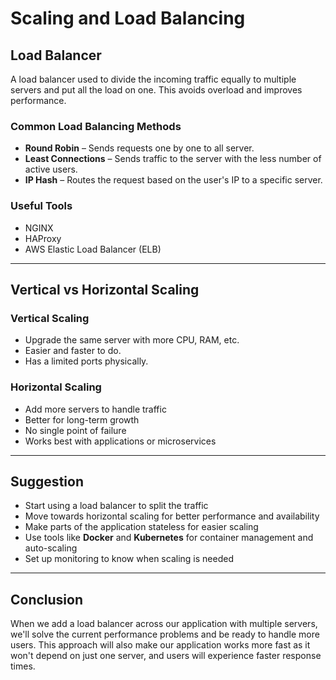 # Scaling and Load Balancing

## Load Balancer

A load balancer used to  divide the incoming traffic equally to multiple servers and  put all the load on one. This avoids overload and improves performance.

### Common Load Balancing Methods

- **Round Robin** – Sends requests one by one to all server.
- **Least Connections** – Sends traffic to the server with the less number of active users.
- **IP Hash** – Routes the request based on the user's IP to a specific server.

### Useful Tools

- NGINX  
- HAProxy  
- AWS Elastic Load Balancer (ELB)

---

## Vertical vs Horizontal Scaling

### Vertical Scaling

- Upgrade the same server with more CPU, RAM, etc.
- Easier and faster to do.
- Has a limited ports physically.

### Horizontal Scaling

- Add more servers to handle traffic
- Better for long-term growth
- No single point of failure
- Works best with  applications or microservices

---

## Suggestion

- Start using a load balancer to split the traffic
- Move towards horizontal scaling for better performance and availability
- Make parts of the application stateless for easier scaling
- Use tools like **Docker** and **Kubernetes** for container management and auto-scaling
- Set up monitoring to know when scaling is needed

---

## Conclusion

When we add a load balancer across our application with multiple servers, we'll solve the current performance problems and be ready to handle more users. This approach will also make our application works more fast as it won't depend on just one server, and users will experience faster response times.
